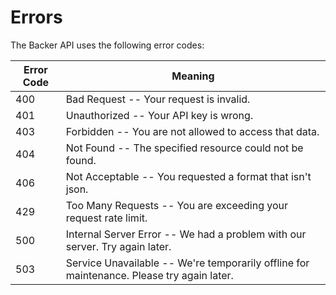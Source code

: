 # Errors

The Backer API uses the following error codes:


Error Code | Meaning
---------- | -------
400 | Bad Request -- Your request is invalid.
401 | Unauthorized -- Your API key is wrong.
403 | Forbidden -- You are not allowed to access that data.
404 | Not Found -- The specified resource could not be found.
406 | Not Acceptable -- You requested a format that isn't json.
429 | Too Many Requests -- You are exceeding your request rate limit.
500 | Internal Server Error -- We had a problem with our server. Try again later.
503 | Service Unavailable -- We're temporarily offline for maintenance. Please try again later.
